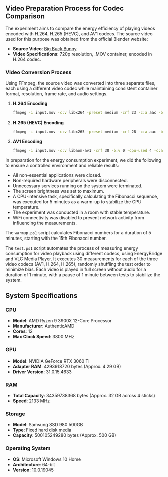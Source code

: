 ## Video Preparation Process for Codec Comparison

The experiment aims to compare the energy efficiency of playing videos encoded with H.264, H.265 (HEVC), and AV1 codecs. The source video used for this purpose was obtained from the official Blender website:

- **Source Video**: [Big Buck Bunny](https://download.blender.org/peach/bigbuckbunny_movies/big_buck_bunny_720p_h264.mov)
- **Video Specifications**: 720p resolution, .MOV container, encoded in H.264 codec.

### Video Conversion Process

Using FFmpeg, the source video was converted into three separate files, each using a different video codec while maintaining consistent container format, resolution, frame rate, and audio settings.

1. **H.264 Encoding**

    ```bash
    ffmpeg -i input.mov -c:v libx264 -preset medium -crf 23 -c:a aac -b:a 128k output_h264.mp4
    ```

2. **H.265 (HEVC) Encoding**

    ```bash
    ffmpeg -i input.mov -c:v libx265 -preset medium -crf 28 -c:a aac -b:a 128k output_h265.mp4
    ```

3. **AV1 Encoding**

    ```bash
    ffmpeg -i input.mov -c:v libaom-av1 -crf 30 -b:v 0 -cpu-used 4 -c:a aac -b:a 128k output_av1.mp4
    ```

In preparation for the energy consumption experiment, we did the following to ensure a controlled environment and reliable results:
- All non-essential applications were closed.
- Non-required hardware peripherals were disconnected.
- Unnecessary services running on the system were terminated.
- The screen brightness was set to maximum.
- A CPU-intensive task, specifically calculating the Fibonacci sequence, was executed for 5 minutes as a warm-up to stabilize the CPU temperature.
- The experiment was conducted in a room with stable temperature.
- WiFi connectivity was disabled to prevent network activity from influencing the measurements.

The `warmup.ps1` script calculates Fibonacci numbers for a duration of 5 minutes, starting with the 15th Fibonacci number.

The `test.ps1` script automates the process of measuring energy consumption for video playback using different codecs, using EnergyBridge and VLC Media Player. It executes 30 measurements for each of the three video codecs (AV1, H.264, H.265), randomly shuffling the test order to minimize bias. Each video is played in full screen without audio for a duration of 1 minute, with a pause of 1 minute between tests to stabilize the system.
## System Specifications

### CPU
- **Model**: AMD Ryzen 9 3900X 12-Core Processor
- **Manufacturer**: AuthenticAMD
- **Cores**: 12
- **Max Clock Speed**: 3800 MHz

### GPU
- **Model**: NVIDIA GeForce RTX 3060 Ti
- **Adapter RAM**: 4293918720 bytes (Approx. 4.29 GB)
- **Driver Version**: 31.0.15.4633

### RAM
- **Total Capacity**: 34359738368 bytes (Approx. 32 GB across 4 sticks)
- **Speed**: 2133 MHz

### Storage
- **Model**: Samsung SSD 980 500GB
- **Type**: Fixed hard disk media
- **Capacity**: 500105249280 bytes (Approx. 500 GB)

### Operating System
- **OS**: Microsoft Windows 10 Home
- **Architecture**: 64-bit
- **Version**: 10.0.19045
